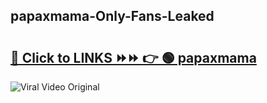 
 ## papaxmama-Only-Fans-Leaked

# <h2><a href="https://clipsfans.com/papaxmama&ref=git">🔗 Click to LINKS ⏩⏩ 👉 🟢 papaxmama </a></h2>

<a href="https://clipsfans.com/papaxmama&ref=git" rel="nofollow" data-target="animated-image.originalLink"><img src="https://i.ibb.co.com/xMMVF88/686577567.gif" alt="Viral Video Original" style="max-width: 100%; display: inline-block;" data-target="animated-image.originalImage"></a>
